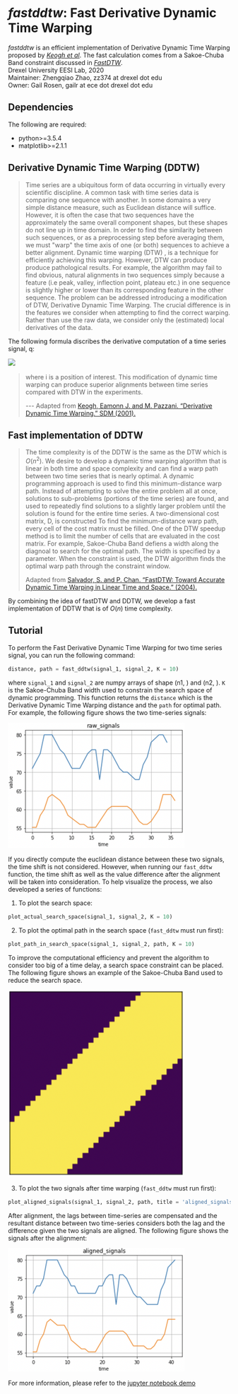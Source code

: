 # *fastddtw*: Fast Derivative Dynamic Time Warping

*fastddtw* is an efficient implementation of Derivative Dynamic Time Warping proposed by [*Keogh et al*](https://www.ics.uci.edu/~pazzani/Publications/sdm01.pdf). The fast calculation comes from a Sakoe-Chuba Band constraint discussed in [*FastDTW*](https://cs.fit.edu/~pkc/papers/tdm04.pdf).       
Drexel University EESI Lab, 2020        
Maintainer: Zhengqiao Zhao, zz374 at drexel dot edu        
Owner: Gail Rosen, gailr at ece dot drexel dot edu  

## Dependencies
The following are required:    
- python>=3.5.4
- matplotlib>=2.1.1

## Derivative Dynamic Time Warping (DDTW)
> Time series are a ubiquitous form of data occurring in virtually every scientific discipline. A common task with time series data is comparing one sequence with another. In some domains a very simple distance measure, such as Euclidean distance will suffice. However, it is often the case that two sequences have the approximately the same overall component shapes, but these shapes do not line up in time domain. 
> In order to find the similarity between such sequences, or as a preprocessing step before averaging them, we must "warp" the time axis of one (or both) sequences to achieve a better alignment. Dynamic time warping (DTW) , is a technique for efficiently achieving this warping. 
> However, DTW can produce produce pathological results. For example, the algorithm may fail to find obvious, natural alignments in two sequences simply because a feature (i.e peak, valley, inflection point, plateau etc.) in one sequence is slightly higher or lower than its corresponding feature in the other sequence. The problem can be addressed introducing a modification of DTW, Derivative Dynamic Time Warping. The crucial difference is in the features we consider when attempting to find the correct warping. Rather than use the raw data, we consider only the (estimated) local derivatives of the data.
>

The following formula discribes the derivative computation of a time series signal, q:

<img src="https://render.githubusercontent.com/render/math?math=D_x[q]=\frac{(q_i-q_{i-1})%2B(q_{i%2B1}-q_{i-1})/2}{2}">

> where i is a position of interest.
> This modification of dynamic time warping can produce superior alignments between time series compared with DTW in the experiments. 
> 
> --- Adapted from [Keogh, Eamonn J. and M. Pazzani. “Derivative Dynamic Time Warping.” SDM (2001).](https://www.ics.uci.edu/~pazzani/Publications/sdm01.pdf)

## Fast implementation of DDTW
> The time complexity is of the DDTW is the same as the DTW which is $O(n^2)$. We desire to develop a dynamic time warping
algorithm that is linear in both time and space complexity and can find a warp path between two time series that is nearly optimal. A dynamic programming approach is used to find this minimum-distance warp path. Instead of attempting to solve the entire problem all at once, solutions to sub-problems (portions of the time series) are found, and used to repeatedly find solutions to a slightly larger problem until the solution is found for the entire time series. A two-dimensional cost matrix, D, is constructed To find the minimum-distance warp path, every cell of the cost matrix must be filled. 
> One of the DTW speedup method is to limit the number of cells that are evaluated in the cost matrix. For example, Sakoe-Chuba Band defiens a width along the diagnoal to search for the optimal path. The width is specified by a parameter. When the constraint is used, the DTW algorithm finds the optimal warp path through the constraint window. 
>
> Adapted from [Salvador, S. and P. Chan. “FastDTW: Toward Accurate Dynamic Time Warping in Linear Time and Space.” (2004).](https://cs.fit.edu/~pkc/papers/tdm04.pdf)

By combining the idea of fastDTW and DDTW, we develop a fast implementation of DDTW that is of $O(n)$ time complexity.

## Tutorial
To perform the Fast Derivative Dynamic Time Warping for two time series signal, you can run the following command:
```python
distance, path = fast_ddtw(signal_1, signal_2, K = 10)
```
where `signal_1` and `signal_2` are numpy arrays of shape (n1,  ) and (n2,  ). `K` is the Sakoe-Chuba Band width used to constrain the search space of dynamic programming. This function returns the `distance` which is the Derivative Dynamic Time Warping distance and the `path` for optimal path. For example, the following figure shows the two time-series signals:        

<img src="figures/before.png" alt="before" width="400"/>        

If you directly compute the euclidean distance between these two signals, the time shift is not considered. However, when running our `fast_ddtw` function, the time shift as well as the value difference after the alignment will be taken into consideration.
To help visualize the process, we also developed a series of functions:
1. To plot the search space:
```python
plot_actual_search_space(signal_1, signal_2, K = 10)
```
2. To plot the optimal path in the search space (`fast_ddtw` must run first):
```python
plot_path_in_search_space(signal_1, signal_2, path, K = 10)
```
To improve the computational efficiency and prevent the algorithm to consider too big of a time delay, a search space constraint can be placed. The following figure shows an example of the Sakoe-Chuba Band used to reduce the search space.        

<img src="figures/search_space.png" alt="band" width="400"/>

3. To plot the two signals after time warping (`fast_ddtw` must run first):
```python
plot_aligned_signals(signal_1, signal_2, path, title = 'aligned_signals')
```
After alignment, the lags between time-series are compensated and the resultant distance between two time-series considers both the lag and the difference given the two signals are aligned. The following figure shows the signals after the alignment:        

<img src="figures/after.png" alt="after" width="400"/>        

For more information, please refer to the [jupyter notebook demo](_FAST_DDTW_demo.ipynb) 


 
